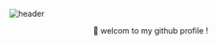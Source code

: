 ![header](https://capsule-render.vercel.app/api?type=blur&color=E46A8E&text=Hello%World!&align=center&fontColor=5D4A58)

<div align="center">
  👋 welcom to my github profile !
</div>
 



<!--
**soriii1/soriii1** is a ✨ _special_ ✨ repository because its `README.md` (this file) appears on your GitHub profile.

Here are some ideas to get you started:

- 🔭 I’m currently working on ...
- 🌱 I’m currently learning ...
- 👯 I’m looking to collaborate on ...
- 🤔 I’m looking for help with ...
- 💬 Ask me about ...
- 📫 How to reach me: ...
- 😄 Pronouns: ...
- ⚡ Fun fact: ...
-->

